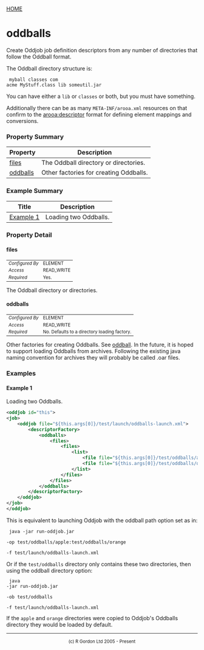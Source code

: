 [HOME](../../../README.md)
# oddballs

Create Oddjob job definition descriptors from any
number of directories that follow the Oddball format.


The Oddball directory structure is:
<code><pre>
myball
classes
com
acme
MyStuff.class
lib
someutil.jar
</pre></code>
You can have either a <code>lib</code> or <code>classes</code> or both,
but you must have something.


Additionally there can be as many <code>META-INF/arooa.xml</code> resources
on that confirm to the [arooa:descriptor](../../../org/oddjob/arooa/deploy/ArooaDescriptorBean.md) format for defining
element mappings and conversions.

### Property Summary

| Property | Description |
| -------- | ----------- |
| [files](#propertyfiles) | The Oddball directory or directories. | 
| [oddballs](#propertyoddballs) | Other factories for creating Oddballs. | 


### Example Summary

| Title | Description |
| ----- | ----------- |
| [Example 1](#example1) | Loading two Oddballs. |


### Property Detail
#### files <a name="propertyfiles"></a>

<table style='font-size:smaller'>
      <tr><td><i>Configured By</i></td><td>ELEMENT</td></tr>
      <tr><td><i>Access</i></td><td>READ_WRITE</td></tr>
      <tr><td><i>Required</i></td><td>Yes.</td></tr>
</table>

The Oddball directory or directories.

#### oddballs <a name="propertyoddballs"></a>

<table style='font-size:smaller'>
      <tr><td><i>Configured By</i></td><td>ELEMENT</td></tr>
      <tr><td><i>Access</i></td><td>READ_WRITE</td></tr>
      <tr><td><i>Required</i></td><td>No. Defaults to a directory loading factory.</td></tr>
</table>

Other factories for creating Oddballs. See [oddball](../../../org/oddjob/oddballs/OddballFactoryType.md).
In the future, it is hoped to support loading Oddballs from archives. Following the
existing java naming convention for archives they will probably be
called .oar files.


### Examples
#### Example 1 <a name="example1"></a>

Loading two Oddballs.
```xml
<oddjob id="this">
<job>
    <oddjob file="${this.args[0]}/test/launch/oddballs-launch.xml">
        <descriptorFactory>
            <oddballs>
                <files>
                    <files>
                        <list>
                            <file file="${this.args[0]}/test/oddballs/apple"/>
                            <file file="${this.args[0]}/test/oddballs/orange"/>
                        </list>
                    </files>
                </files>
            </oddballs>
        </descriptorFactory>
    </oddjob>
</job>
</oddjob>
```


This is equivalent to launching Oddjob with the oddball path option
set as in:
<code><pre>
java -jar run-oddjob.jar \
-op test/oddballs/apple:test/oddballs/orange \
-f test/launch/oddballs-launch.xml
</pre></code>
Or if the <code>test/oddballs</code> directory only contains these two
directories, then using the oddball directory option:
<code><pre>
java -jar run-oddjob.jar \
-ob test/oddballs \
-f test/launch/oddballs-launch.xml
</pre></code>
If the <code>apple</code> and <code>orange</code> directories were
copied to Oddjob's Oddballs directory they would be loaded by default.


-----------------------

<div style='font-size: smaller; text-align: center;'>(c) R Gordon Ltd 2005 - Present</div>
